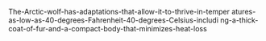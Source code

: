 The-Arctic-wolf-has-adaptations-that-allow-it-to-thrive-in-temper atures-as-low-as-40-degrees-Fahrenheit-40-degrees-Celsius-includi ng-a-thick-coat-of-fur-and-a-compact-body-that-minimizes-heat-loss
